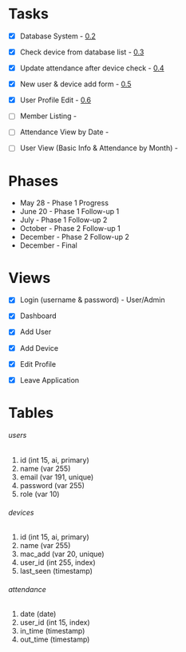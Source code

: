 Tasks
==
- [x] Database System - [0.2](https://github.com/ashrafulamin/autoattend-practice/commit/b99feb217013c1d6f72165e1922ab5aff8eabf62)
- [x] Check device from database list - [0.3](https://github.com/ashrafulamin/autoattend-practice/commit/ea0f56eefe803289cca8347651291d16ca9f8f56)
- [x] Update attendance after device check - [0.4](https://github.com/ashrafulamin/autoattend-practice/commit/81aa6b2aa177ba460270bc963223cae5830a4fce)
- [x] New user & device add form - [0.5](https://github.com/ashrafulamin/autoattend-practice/commit/0d4e907388276724b361b8cc4ece82c70799140c) 
- [x] User Profile Edit - [0.6](https://github.com/ashrafulamin/autoattend-practice/commit/400dafcdf76ddd441be6e106effac45e33eb4645)
- [ ] Member Listing - []()
- [ ] Attendance View by Date - []()
- [ ] User View (Basic Info & Attendance by Month) - []()


Phases
==
- May 28	-	Phase 1 Progress
- June 20	-	Phase 1 Follow-up 1
- July		-	Phase 1 Follow-up 2
- October	-	Phase 2 Follow-up 1
- December	-	Phase 2 Follow-up 2
- December	-	Final


Views
==
- [x] Login (username & password) - User/Admin
- [x] Dashboard
- [x] Add User
- [x] Add Device
- [x] Edit Profile
- [x] Leave Application


Tables
==

###### users
1. id (int 15, ai, primary)
2. name (var 255)
3. email (var 191, unique)
4. password (var 255)
5. role (var 10)

###### devices
1. id (int 15, ai, primary)
2. name (var 255)
3. mac_add (var 20, unique)
4. user_id (int 255, index)
5. last_seen (timestamp)

###### attendance
1. date (date)
2. user_id (int 15, index)
3. in_time (timestamp)
4. out_time (timestamp)
